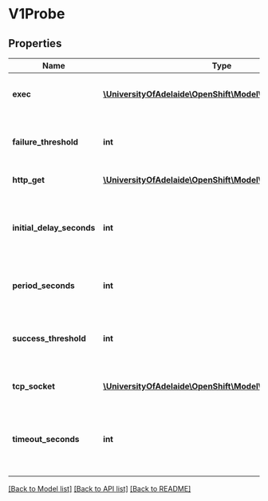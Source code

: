 # V1Probe

## Properties
Name | Type | Description | Notes
------------ | ------------- | ------------- | -------------
**exec** | [**\UniversityOfAdelaide\OpenShift\Model\V1ExecAction**](V1ExecAction.md) | One and only one of the following should be specified. Exec specifies the action to take. | [optional] 
**failure_threshold** | **int** | Minimum consecutive failures for the probe to be considered failed after having succeeded. Defaults to 3. Minimum value is 1. | [optional] 
**http_get** | [**\UniversityOfAdelaide\OpenShift\Model\V1HTTPGetAction**](V1HTTPGetAction.md) | HTTPGet specifies the http request to perform. | [optional] 
**initial_delay_seconds** | **int** | Number of seconds after the container has started before liveness probes are initiated. More info: http://kubernetes.io/docs/user-guide/pod-states#container-probes | [optional] 
**period_seconds** | **int** | How often (in seconds) to perform the probe. Default to 10 seconds. Minimum value is 1. | [optional] 
**success_threshold** | **int** | Minimum consecutive successes for the probe to be considered successful after having failed. Defaults to 1. Must be 1 for liveness. Minimum value is 1. | [optional] 
**tcp_socket** | [**\UniversityOfAdelaide\OpenShift\Model\V1TCPSocketAction**](V1TCPSocketAction.md) | TCPSocket specifies an action involving a TCP port. TCP hooks not yet supported | [optional] 
**timeout_seconds** | **int** | Number of seconds after which the probe times out. Defaults to 1 second. Minimum value is 1. More info: http://kubernetes.io/docs/user-guide/pod-states#container-probes | [optional] 

[[Back to Model list]](../README.md#documentation-for-models) [[Back to API list]](../README.md#documentation-for-api-endpoints) [[Back to README]](../README.md)


